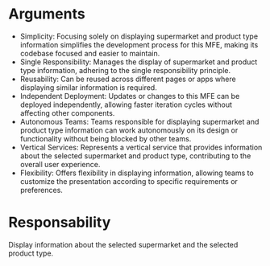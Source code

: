 # Arguments
- Simplicity: Focusing solely on displaying supermarket and product type information simplifies the development process for this MFE, making its codebase focused and easier to maintain.
- Single Responsibility: Manages the display of supermarket and product type information, adhering to the single responsibility principle.
- Reusability: Can be reused across different pages or apps where displaying similar information is required.
- Independent Deployment: Updates or changes to this MFE can be deployed independently, allowing faster iteration cycles without affecting other components.
- Autonomous Teams: Teams responsible for displaying supermarket and product type information can work autonomously on its design or functionality without being blocked by other teams.
- Vertical Services: Represents a vertical service that provides information about the selected supermarket and product type, contributing to the overall user experience.
- Flexibility: Offers flexibility in displaying information, allowing teams to customize the presentation according to specific requirements or preferences.

# Responsability
Display information about the selected supermarket and the selected product type.
